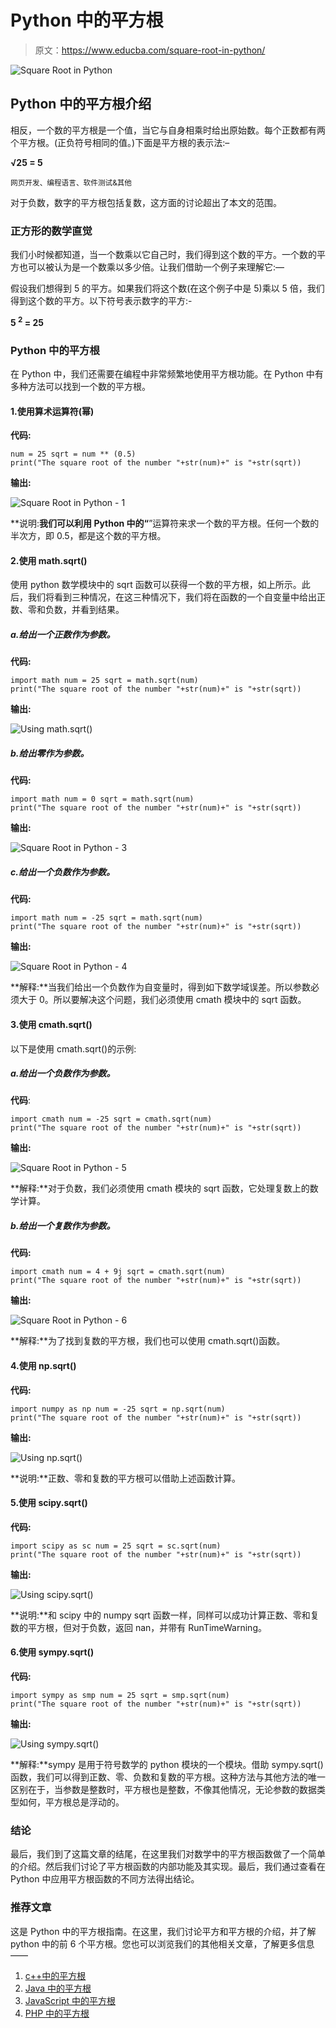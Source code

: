 # Python 中的平方根

> 原文：<https://www.educba.com/square-root-in-python/>

![Square Root in Python](img/9bce72e3f916c9d0d18f983d8bddc2cf.png)



## Python 中的平方根介绍

相反，一个数的平方根是一个值，当它与自身相乘时给出原始数。每个正数都有两个平方根。(正负符号相同的值。)下面是平方根的表示法:–

**√25 = 5**

<small>网页开发、编程语言、软件测试&其他</small>

对于负数，数字的平方根包括复数，这方面的讨论超出了本文的范围。

### 正方形的数学直觉

我们小时候都知道，当一个数乘以它自己时，我们得到这个数的平方。一个数的平方也可以被认为是一个数乘以多少倍。让我们借助一个例子来理解它:—

假设我们想得到 5 的平方。如果我们将这个数(在这个例子中是 5)乘以 5 倍，我们得到这个数的平方。以下符号表示数字的平方:-

**5 <sup>2</sup> = 25**

### Python 中的平方根

在 Python 中，我们还需要在编程中非常频繁地使用平方根功能。在 Python 中有多种方法可以找到一个数的平方根。

#### 1.使用算术运算符(幂)

**代码:**

`num = 25
sqrt = num ** (0.5)
print("The square root of the number "+str(num)+" is "+str(sqrt))`

**输出:**

![Square Root in Python - 1](img/5b57b4d2c87b62b3675911fd1a943f55.png)



**说明:**我们可以利用 Python 中的“**”运算符来求一个数的平方根。任何一个数的半次方，即 0.5，都是这个数的平方根。

#### 2.使用 math.sqrt()

使用 python 数学模块中的 sqrt 函数可以获得一个数的平方根，如上所示。此后，我们将看到三种情况，在这三种情况下，我们将在函数的一个自变量中给出正数、零和负数，并看到结果。

##### a.给出一个正数作为参数。

**代码:**

`import math
num = 25
sqrt = math.sqrt(num)
print("The square root of the number "+str(num)+" is "+str(sqrt))`

**输出:**

![Using math.sqrt()](img/2c1caddfb90f2125392d5806ab82ac86.png)



##### b.给出零作为参数。

**代码:**

`import math
num = 0
sqrt = math.sqrt(num)
print("The square root of the number "+str(num)+" is "+str(sqrt))`

**输出:**

![Square Root in Python - 3](img/1520e5be32b2d456220e54195d9353bb.png)



##### c.给出一个负数作为参数。

**代码:**

`import math
num = -25
sqrt = math.sqrt(num)
print("The square root of the number "+str(num)+" is "+str(sqrt))`

**输出:**

![Square Root in Python - 4](img/f4530db4ef567846448e0e94ba93f70d.png)



**解释:**当我们给出一个负数作为自变量时，得到如下数学域误差。所以参数必须大于 0。所以要解决这个问题，我们必须使用 cmath 模块中的 sqrt 函数。

#### 3.使用 cmath.sqrt()

以下是使用 cmath.sqrt()的示例:

##### a.给出一个负数作为参数。

**代码**:

`import cmath
num = -25
sqrt = cmath.sqrt(num)
print("The square root of the number "+str(num)+" is "+str(sqrt))`

**输出:**

![Square Root in Python - 5](img/b2fd0725c8d7cfdd8739639ac176b245.png)



**解释:**对于负数，我们必须使用 cmath 模块的 sqrt 函数，它处理复数上的数学计算。

##### b.给出一个复数作为参数。

**代码:**

`import cmath
num = 4 + 9j
sqrt = cmath.sqrt(num)
print("The square root of the number "+str(num)+" is "+str(sqrt))`

**输出:**

![Square Root in Python - 6](img/a6991caceb8bd6519f3e422bf1792dc8.png)



**解释:**为了找到复数的平方根，我们也可以使用 cmath.sqrt()函数。

#### 4.使用 np.sqrt()

**代码:**

`import numpy as np
num = -25
sqrt = np.sqrt(num)
print("The square root of the number "+str(num)+" is "+str(sqrt))`

**输出:**

![Using np.sqrt()](img/b0554707ac2acf22bf950fafe3ccec3f.png)



**说明:**正数、零和复数的平方根可以借助上述函数计算。

#### 5.使用 scipy.sqrt()

**代码:**

`import scipy as sc
num = 25
sqrt = sc.sqrt(num)
print("The square root of the number "+str(num)+" is "+str(sqrt))`

**输出:**

![Using scipy.sqrt()](img/4b03f1e318c8cb7e1a0c81a137997259.png)



**说明:**和 scipy 中的 numpy sqrt 函数一样，同样可以成功计算正数、零和复数的平方根，但对于负数，返回 nan，并带有 RunTimeWarning。

#### 6.使用 sympy.sqrt()

**代码:**

`import sympy as smp
num = 25
sqrt = smp.sqrt(num)
print("The square root of the number "+str(num)+" is "+str(sqrt))`

**输出:**

![Using sympy.sqrt()](img/681037a5a5106b09b88df0b853c6bec7.png)



**解释:**sympy 是用于符号数学的 python 模块的一个模块。借助 sympy.sqrt()函数，我们可以得到正数、零、负数和复数的平方根。这种方法与其他方法的唯一区别在于，当参数是整数时，平方根也是整数，不像其他情况，无论参数的数据类型如何，平方根总是浮动的。

### 结论

最后，我们到了这篇文章的结尾，在这里我们对数学中的平方根函数做了一个简单的介绍。然后我们讨论了平方根函数的内部功能及其实现。最后，我们通过查看在 Python 中应用平方根函数的不同方法得出结论。

### 推荐文章

这是 Python 中的平方根指南。在这里，我们讨论平方和平方根的介绍，并了解 python 中的前 6 个平方根。您也可以浏览我们的其他相关文章，了解更多信息——

1.  [c++中的平方根](https://www.educba.com/square-root-in-c-plus-plus/)
2.  [Java 中的平方根](https://www.educba.com/square-root-in-java/)
3.  [JavaScript 中的平方根](https://www.educba.com/square-root-in-javascript/)
4.  [PHP 中的平方根](https://www.educba.com/square-root-in-php/)





